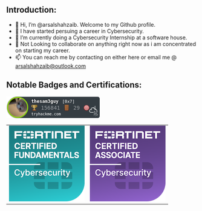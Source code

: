 ## Introduction:
- 👋 Hi, I’m @arsalshahzaib. Welcome to my Github profile.
- 👀 I have started persuing a career in Cybersecurity.
- 🌱 I’m currently doing a Cybersecurity Internship at a software house.
- 💞️ Not Looking to collaborate on anything right now as i am concentrated on starting my career.
- 📫 You can reach me by contacting on either here or email me @ arsalshahzaib@outlook.com

## Notable Badges and Certifications:
<img src="/imgs/thesam3guy.png" alt="TryHackMe">

<table>
    <tr>
        <td><img src="/imgs/fortinet-certified-fundamentals-cybersecurity.png" alt="Fortinet Certified Fundamentals Cybersecurity"></td>
        <td><img src="/imgs/fortinet-certified-associate-cybersecurity.1.png" alt="Fortinet Certified Associate Cybersecurity"></td>
    </tr>
</table>

<!---
arsalshahzaib/arsalshahzaib is a ✨ special ✨ repository because its `README.md` (this file) appears on your GitHub profile.
You can click the Preview link to take a look at your changes.
--->
